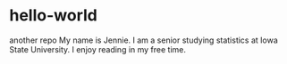 # hello-world
another repo
My name is Jennie. 
I am a senior studying statistics at Iowa State University. 
I enjoy reading in my free time.

